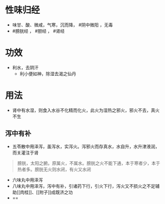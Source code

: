 # 性味归经
- 味甘、酸、微咸，气寒，沉而降， #阴中微阳 ，无毒
- #膀胱经 ， #胆经 ， #肾经 
# 功效
- 利水，去阴汗
    - 利小便如神，除湿去渴之仙丹
# 用法
- 肾中有水湿，则食入水谷不化精而化火，此火为湿热之邪火，邪火不去，真火不生
## 泻中有补
- 五苓散中用泽泻，虽泻水，实泻火。泻邪火而存真水，水自升，水升津液润，而关灌注于肾
>膀胱，太阳之腑。原属火，不属水。膀胱之火不能下通，本于寒者少，本于热者多。膀胱无火则水闭，有火又水闭
- 六味丸中用泽泻
- 八味丸中用泽泻，泻中有补，引诸药下行，引火下行，泻火又不损火之不足辅助[[肉桂]]、[[附子]]成既济之功
- == 